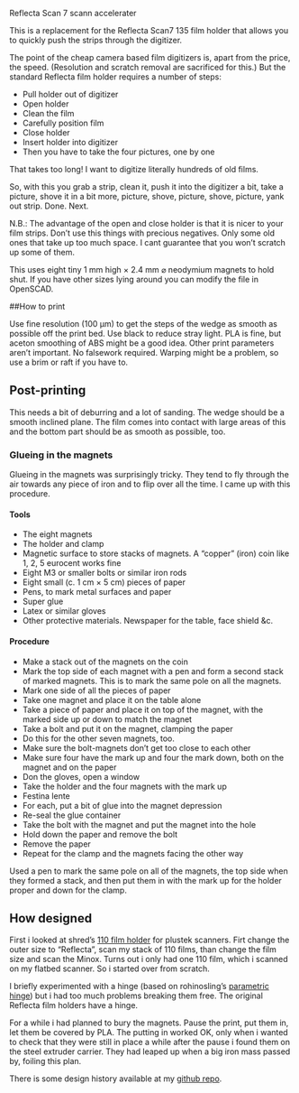 Reflecta Scan 7 scann accelerater

This is a replacement for the Reflecta Scan7 135 film holder that allows you to quickly push the strips through the digitizer.

The point of the cheap camera based film digitizers is, apart from the price, the speed. (Resolution and scratch removal are sacrificed for this.) But the standard Reflecta film holder requires a number of steps:

* Pull holder out of digitizer
* Open holder
* Clean the film
* Carefully position film
* Close holder
* Insert holder into digitizer
* Then you have to take the four pictures, one by one

That takes too long! I want to digitize literally hundreds of old films.

So, with this you grab a strip, clean it, push it into the digitizer a bit, take a picture, shove it in a bit more, picture, shove, picture, shove, picture, yank out strip. Done. Next.

N.B.: The advantage of the open and close holder is that it is nicer to your film strips. Don’t use this things with precious negatives. Only some old ones that take up too much space. I cant guarantee that you won’t scratch up some of them.

This uses eight tiny 1 mm high × 2.4 mm ⌀ neodymium magnets to hold shut. If you have other sizes lying around you can modify the file in OpenSCAD.


##How to print

Use fine resolution (100 µm) to get the steps of the wedge as smooth as possible off the print bed.
Use black to reduce stray light. PLA is fine, but aceton smoothing of ABS might be a good idea. Other print parameters aren’t important. No falsework required. Warping might be a problem, so use a brim or raft if you have to.


## Post-printing

This needs a bit of deburring and a lot of sanding. The wedge should be a smooth inclined plane. The film comes into contact with large areas of this and the bottom part should be as smooth as possible, too.



### Glueing in the magnets

Glueing in the magnets was surprisingly tricky. They tend to fly through the air towards any piece of iron and to flip over all the time. I came up with this procedure.

#### Tools

* The eight magnets
* The holder and clamp
* Magnetic surface to store stacks of magnets. A “copper” (iron) coin like 1, 2, 5 eurocent works fine
* Eight M3 or smaller bolts or similar iron rods
* Eight small (c. 1 cm × 5 cm) pieces of paper
* Pens, to mark metal surfaces and paper
* Super glue
* Latex or similar gloves
* Other protective materials. Newspaper for the table, face shield &c.

#### Procedure

* Make a stack out of the magnets on the coin
* Mark the top side of each magnet with a pen and form a second stack of marked magnets. This is to mark the same pole on all the magnets.
* Mark one side of all the pieces of paper
* Take one magnet and place it on the table alone
* Take a piece of paper and place it on top of the magnet, with the marked side up or down to match the magnet
* Take a bolt and put it on the magnet, clamping the paper
* Do this for the other seven magnets, too.
* Make sure the bolt-magnets don’t get too close to each other
* Make sure four have the mark up and four the mark down, both on the magnet and on the paper
* Don the gloves, open a window
* Take the holder and the four magnets with the mark up
* Festina lente
* For each, put a bit of glue into the magnet depression
* Re-seal the glue container
* Take the bolt with the magnet and put the magnet into the hole
* Hold down the paper and remove the bolt
* Remove the paper
* Repeat for the clamp and the magnets facing the other way


Used a pen to mark the same pole on all of the magnets, the top side when they formed a stack, and then put them in with the mark up for the holder proper and down for the clamp.


## How designed

First i looked at shred’s [110 film holder](https://www.thingiverse.com/thing:1328672) for plustek scanners. Firt change the outer size to “Reflecta”, scan my stack of 110 films, than change the film size and scan the Minox. Turns out i only had one 110 film, which i scanned on my flatbed scanner. So i started over from scratch.

I briefly experimented with a hinge (based on rohinosling’s  [parametric hinge](https://www.thingiverse.com/thing:2187167)) but i had too much problems breaking them free. The original Reflecta film holders have a hinge.

For a while i had planned to bury the magnets. Pause the print, put them in, let them be covered by PLA. The putting in worked OK, only when i wanted to check that they were still in place a while after the pause i found them on the steel extruder carrier. They had leaped up when a big iron mass passed by, foiling this plan.

There is some design history available at my [github repo](https://github.com/ospalh/3d-printing/tree/develop/Reflecta-Minoxhalter).
